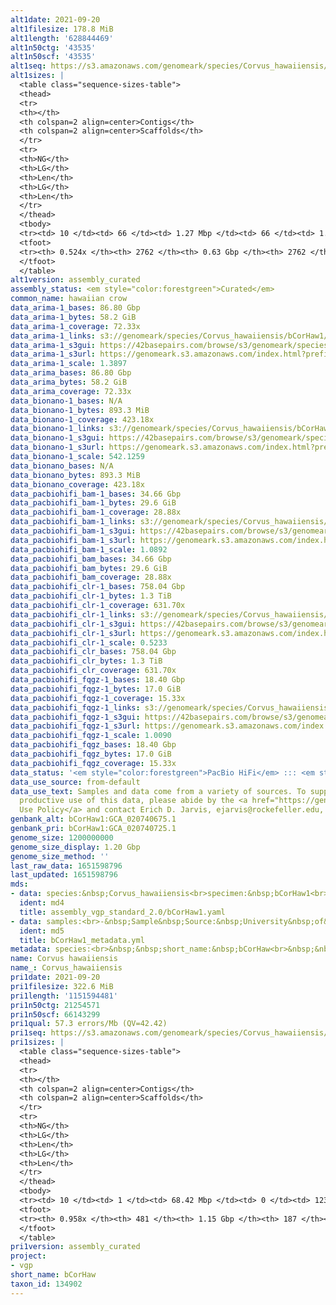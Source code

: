 ```yaml
---
alt1date: 2021-09-20
alt1filesize: 178.8 MiB
alt1length: '628844469'
alt1n50ctg: '43535'
alt1n50scf: '43535'
alt1seq: https://s3.amazonaws.com/genomeark/species/Corvus_hawaiiensis/bCorHaw1/assembly_curated/bCorHaw1.alt.cur.20210920.fasta.gz
alt1sizes: |
  <table class="sequence-sizes-table">
  <thead>
  <tr>
  <th></th>
  <th colspan=2 align=center>Contigs</th>
  <th colspan=2 align=center>Scaffolds</th>
  </tr>
  <tr>
  <th>NG</th>
  <th>LG</th>
  <th>Len</th>
  <th>LG</th>
  <th>Len</th>
  </tr>
  </thead>
  <tbody>
  <tr><td> 10 </td><td> 66 </td><td> 1.27 Mbp </td><td> 66 </td><td> 1.27 Mbp </td></tr><tr><td> 20 </td><td> 189 </td><td> 0.79 Mbp </td><td> 189 </td><td> 0.79 Mbp </td></tr><tr><td> 30 </td><td> 383 </td><td> 488.30 Kbp </td><td> 383 </td><td> 488.30 Kbp </td></tr><tr><td> 40 </td><td> 722 </td><td> 256.24 Kbp </td><td> 722 </td><td> 256.24 Kbp </td></tr><tr style="background-color:#cccccc;"><td> 50 </td><td> 1935 </td><td> 43.54 Kbp </td><td> 1935 </td><td> 43.54 Kbp </td></tr><tr><td> 60 </td><td> 0 </td><td>  </td><td> 0 </td><td>  </td></tr><tr><td> 70 </td><td> 0 </td><td>  </td><td> 0 </td><td>  </td></tr><tr><td> 80 </td><td> 0 </td><td>  </td><td> 0 </td><td>  </td></tr><tr><td> 90 </td><td> 0 </td><td>  </td><td> 0 </td><td>  </td></tr><tr><td> 100 </td><td> 0 </td><td>  </td><td> 0 </td><td>  </td></tr></tbody>
  <tfoot>
  <tr><th> 0.524x </th><th> 2762 </th><th> 0.63 Gbp </th><th> 2762 </th><th> 0.63 Gbp </th></tr>
  </tfoot>
  </table>
alt1version: assembly_curated
assembly_status: <em style="color:forestgreen">Curated</em>
common_name: hawaiian crow
data_arima-1_bases: 86.80 Gbp
data_arima-1_bytes: 58.2 GiB
data_arima-1_coverage: 72.33x
data_arima-1_links: s3://genomeark/species/Corvus_hawaiiensis/bCorHaw1/genomic_data/arima/<br>
data_arima-1_s3gui: https://42basepairs.com/browse/s3/genomeark/species/Corvus_hawaiiensis/bCorHaw1/genomic_data/arima/
data_arima-1_s3url: https://genomeark.s3.amazonaws.com/index.html?prefix=species/Corvus_hawaiiensis/bCorHaw1/genomic_data/arima/
data_arima-1_scale: 1.3897
data_arima_bases: 86.80 Gbp
data_arima_bytes: 58.2 GiB
data_arima_coverage: 72.33x
data_bionano-1_bases: N/A
data_bionano-1_bytes: 893.3 MiB
data_bionano-1_coverage: 423.18x
data_bionano-1_links: s3://genomeark/species/Corvus_hawaiiensis/bCorHaw1/genomic_data/bionano/<br>
data_bionano-1_s3gui: https://42basepairs.com/browse/s3/genomeark/species/Corvus_hawaiiensis/bCorHaw1/genomic_data/bionano/
data_bionano-1_s3url: https://genomeark.s3.amazonaws.com/index.html?prefix=species/Corvus_hawaiiensis/bCorHaw1/genomic_data/bionano/
data_bionano-1_scale: 542.1259
data_bionano_bases: N/A
data_bionano_bytes: 893.3 MiB
data_bionano_coverage: 423.18x
data_pacbiohifi_bam-1_bases: 34.66 Gbp
data_pacbiohifi_bam-1_bytes: 29.6 GiB
data_pacbiohifi_bam-1_coverage: 28.88x
data_pacbiohifi_bam-1_links: s3://genomeark/species/Corvus_hawaiiensis/bCorHaw1/genomic_data/pacbio_hifi/<br>
data_pacbiohifi_bam-1_s3gui: https://42basepairs.com/browse/s3/genomeark/species/Corvus_hawaiiensis/bCorHaw1/genomic_data/pacbio_hifi/
data_pacbiohifi_bam-1_s3url: https://genomeark.s3.amazonaws.com/index.html?prefix=species/Corvus_hawaiiensis/bCorHaw1/genomic_data/pacbio_hifi/
data_pacbiohifi_bam-1_scale: 1.0892
data_pacbiohifi_bam_bases: 34.66 Gbp
data_pacbiohifi_bam_bytes: 29.6 GiB
data_pacbiohifi_bam_coverage: 28.88x
data_pacbiohifi_clr-1_bases: 758.04 Gbp
data_pacbiohifi_clr-1_bytes: 1.3 TiB
data_pacbiohifi_clr-1_coverage: 631.70x
data_pacbiohifi_clr-1_links: s3://genomeark/species/Corvus_hawaiiensis/bCorHaw1/genomic_data/pacbio_hifi/<br>
data_pacbiohifi_clr-1_s3gui: https://42basepairs.com/browse/s3/genomeark/species/Corvus_hawaiiensis/bCorHaw1/genomic_data/pacbio_hifi/
data_pacbiohifi_clr-1_s3url: https://genomeark.s3.amazonaws.com/index.html?prefix=species/Corvus_hawaiiensis/bCorHaw1/genomic_data/pacbio_hifi/
data_pacbiohifi_clr-1_scale: 0.5233
data_pacbiohifi_clr_bases: 758.04 Gbp
data_pacbiohifi_clr_bytes: 1.3 TiB
data_pacbiohifi_clr_coverage: 631.70x
data_pacbiohifi_fqgz-1_bases: 18.40 Gbp
data_pacbiohifi_fqgz-1_bytes: 17.0 GiB
data_pacbiohifi_fqgz-1_coverage: 15.33x
data_pacbiohifi_fqgz-1_links: s3://genomeark/species/Corvus_hawaiiensis/bCorHaw1/genomic_data/pacbio_hifi/<br>
data_pacbiohifi_fqgz-1_s3gui: https://42basepairs.com/browse/s3/genomeark/species/Corvus_hawaiiensis/bCorHaw1/genomic_data/pacbio_hifi/
data_pacbiohifi_fqgz-1_s3url: https://genomeark.s3.amazonaws.com/index.html?prefix=species/Corvus_hawaiiensis/bCorHaw1/genomic_data/pacbio_hifi/
data_pacbiohifi_fqgz-1_scale: 1.0090
data_pacbiohifi_fqgz_bases: 18.40 Gbp
data_pacbiohifi_fqgz_bytes: 17.0 GiB
data_pacbiohifi_fqgz_coverage: 15.33x
data_status: '<em style="color:forestgreen">PacBio HiFi</em> ::: <em style="color:forestgreen">Arima</em>'
data_use_source: from-default
data_use_text: Samples and data come from a variety of sources. To support fair and
  productive use of this data, please abide by the <a href="https://genome10k.soe.ucsc.edu/data-use-policies/">Data
  Use Policy</a> and contact Erich D. Jarvis, ejarvis@rockefeller.edu, with any questions.
genbank_alt: bCorHaw1:GCA_020740675.1
genbank_pri: bCorHaw1:GCA_020740725.1
genome_size: 1200000000
genome_size_display: 1.20 Gbp
genome_size_method: ''
last_raw_data: 1651598796
last_updated: 1651598796
mds:
- data: species:&nbsp;Corvus_hawaiiensis<br>specimen:&nbsp;bCorHaw1<br>projects:<br>&nbsp;&nbsp;-&nbsp;vgp<br>primary:&nbsp;s3://genomeark/species/Corvus_hawaiiensis/bCorHaw1/assembly_vgp_standard_2.0/bCorHaw1.pri.asm.20212907.fasta<br>haplotigs:&nbsp;s3://genomeark/species/Corvus_hawaiiensis/bCorHaw1/assembly_vgp_standard_2.0/bCorHaw1.alt.asm.20212707.fasta<br>pipeline:<br>&nbsp;&nbsp;-&nbsp;hifiasm&nbsp;(0.15.4+galaxy)<br>&nbsp;&nbsp;-&nbsp;purge_dups&nbsp;(1.2.5+galaxy3)<br>&nbsp;&nbsp;-&nbsp;bionano_solve&nbsp;(3.6.1+galaxy2)<br>&nbsp;&nbsp;-&nbsp;salsa&nbsp;(2.3+galaxy0)
  ident: md4
  title: assembly_vgp_standard_2.0/bCorHaw1.yaml
- data: samples:<br>-&nbsp;Sample&nbsp;Source:&nbsp;University&nbsp;of&nbsp;Hawaii<br>&nbsp;&nbsp;VGP_Id:&nbsp;bCorHaw1<br>&nbsp;&nbsp;birth_date:&nbsp;07/05/2018<br>&nbsp;&nbsp;collected_by:&nbsp;Bryce&nbsp;Masuda<br>&nbsp;&nbsp;collection_date:&nbsp;08/08/2020<br>&nbsp;&nbsp;common_name:&nbsp;hawaiian&nbsp;crow<br>&nbsp;&nbsp;description:&nbsp;"Jolene&nbsp;Sutton&nbsp;(U.&nbsp;Hawai'i),&nbsp;Bruce&nbsp;Robertson&nbsp;and&nbsp;Stefanie&nbsp;Gro\xDFer\<br>&nbsp;&nbsp;&nbsp;&nbsp;\&nbsp;(U.&nbsp;Otago)&nbsp;"<br>&nbsp;&nbsp;dev_stage:&nbsp;adult<br>&nbsp;&nbsp;geo_loc_name:&nbsp;Hawai'i,&nbsp;USA<br>&nbsp;&nbsp;individual_id:&nbsp;''<br>&nbsp;&nbsp;lat_lon:&nbsp;21.297467,-157.818261<br>&nbsp;&nbsp;scientific_name:&nbsp;Corvus&nbsp;hawaiiensis<br>&nbsp;&nbsp;sex:&nbsp;female<br>&nbsp;&nbsp;store_cond:&nbsp;-80C<br>&nbsp;&nbsp;taxon_Id:&nbsp;'134902'<br>&nbsp;&nbsp;tissue:&nbsp;Blood<br>&nbsp;&nbsp;treatment:&nbsp;99%&nbsp;ethanol<br>&nbsp;&nbsp;tube_id:&nbsp;bCorHaw1.BL1,bCorHaw1.BL2<br>
  ident: md5
  title: bCorHaw1_metadata.yml
metadata: species:<br>&nbsp;&nbsp;short_name:&nbsp;bCorHaw<br>&nbsp;&nbsp;name:&nbsp;Corvus&nbsp;hawaiiensis<br>&nbsp;&nbsp;taxon_id:&nbsp;134902<br>&nbsp;&nbsp;common_name:&nbsp;hawaiian&nbsp;crow<br>&nbsp;&nbsp;order:<br>&nbsp;&nbsp;&nbsp;&nbsp;name:&nbsp;Passeriformes<br>&nbsp;&nbsp;family:<br>&nbsp;&nbsp;&nbsp;&nbsp;name:&nbsp;Corvidae<br>&nbsp;&nbsp;individuals:<br>&nbsp;&nbsp;&nbsp;&nbsp;-&nbsp;short_name:&nbsp;bCorHaw1<br>&nbsp;&nbsp;&nbsp;&nbsp;&nbsp;&nbsp;sex:&nbsp;female<br>&nbsp;&nbsp;&nbsp;&nbsp;&nbsp;&nbsp;provider:&nbsp;Jolene&nbsp;Sutton,&nbsp;Stefanie&nbsp;Großer<br>&nbsp;&nbsp;genome_size:&nbsp;1200000000<br>&nbsp;&nbsp;genome_size_method:<br>&nbsp;&nbsp;project:&nbsp;[&nbsp;vgp&nbsp;]<br>
name: Corvus hawaiiensis
name_: Corvus_hawaiiensis
pri1date: 2021-09-20
pri1filesize: 322.6 MiB
pri1length: '1151594481'
pri1n50ctg: 21254571
pri1n50scf: 66143299
pri1qual: 57.3 errors/Mb (QV=42.42)
pri1seq: https://s3.amazonaws.com/genomeark/species/Corvus_hawaiiensis/bCorHaw1/assembly_curated/bCorHaw1.pri.cur.20210920.fasta.gz
pri1sizes: |
  <table class="sequence-sizes-table">
  <thead>
  <tr>
  <th></th>
  <th colspan=2 align=center>Contigs</th>
  <th colspan=2 align=center>Scaffolds</th>
  </tr>
  <tr>
  <th>NG</th>
  <th>LG</th>
  <th>Len</th>
  <th>LG</th>
  <th>Len</th>
  </tr>
  </thead>
  <tbody>
  <tr><td> 10 </td><td> 1 </td><td> 68.42 Mbp </td><td> 0 </td><td> 123.45 Mbp </td></tr><tr><td> 20 </td><td> 3 </td><td> 48.06 Mbp </td><td> 1 </td><td> 121.53 Mbp </td></tr><tr><td> 30 </td><td> 6 </td><td> 35.05 Mbp </td><td> 3 </td><td> 80.11 Mbp </td></tr><tr><td> 40 </td><td> 10 </td><td> 24.60 Mbp </td><td> 4 </td><td> 79.83 Mbp </td></tr><tr style="background-color:#cccccc;"><td> 50 </td><td> 15 </td><td style="background-color:#88ff88;"> 21.25 Mbp </td><td> 6 </td><td style="background-color:#88ff88;"> 66.14 Mbp </td></tr><tr><td> 60 </td><td> 23 </td><td> 12.49 Mbp </td><td> 8 </td><td> 40.98 Mbp </td></tr><tr><td> 70 </td><td> 34 </td><td> 8.83 Mbp </td><td> 12 </td><td> 23.99 Mbp </td></tr><tr><td> 80 </td><td> 51 </td><td> 5.63 Mbp </td><td> 17 </td><td> 21.09 Mbp </td></tr><tr><td> 90 </td><td> 95 </td><td> 1.55 Mbp </td><td> 25 </td><td> 8.70 Mbp </td></tr><tr><td> 100 </td><td> 0 </td><td>  </td><td> 0 </td><td>  </td></tr></tbody>
  <tfoot>
  <tr><th> 0.958x </th><th> 481 </th><th> 1.15 Gbp </th><th> 187 </th><th> 1.15 Gbp </th></tr>
  </tfoot>
  </table>
pri1version: assembly_curated
project:
- vgp
short_name: bCorHaw
taxon_id: 134902
---
```

